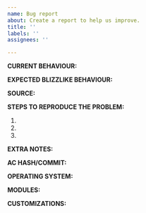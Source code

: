 ```yaml
---
name: Bug report
about: Create a report to help us improve.
title: ''
labels: ''
assignees: ''

---
```


<!-- IF YOU DO NOT FILL THIS TEMPLATE OUT, WE WILL CLOSE YOUR ISSUE
     You should always read how to properly fill out the bug report before continuing. https://www.azerothcore.org/wiki/issue-tracker-standards
     For issues containing a fix, please create a Pull Request following this tutorial: https://www.azerothcore.org/wiki/How-to-create-a-PR -->

**CURRENT BEHAVIOUR:**
<!-- If this is a crash report you should post the crashlog. Upload it to https://gist.github.com/ -->

**EXPECTED BLIZZLIKE BEHAVIOUR:**
<!-- What should happen instead -->

**SOURCE:**
<!-- If you can, include a source that can strengthen your claim -->

**STEPS TO REPRODUCE THE PROBLEM:**
<!-- Describe in a detailed step-by-step order how to reproduce the issue -->

1.
2.
3.

**EXTRA NOTES:**
<!-- Any extra notes that can help solve the issue -->

**AC HASH/COMMIT:**
<!-- Always include the exact hash/commit you are using. Never write "latest"! -->

**OPERATING SYSTEM:**
<!-- Which OS are you running -->

**MODULES:**
<!-- Are you using any modules? List them here -->

**CUSTOMIZATIONS:**
<!-- Do you have any other customizations? List them here -->

<!-- ------------------------- THE END ------------------------------
Thank you for your contribution.
If you use AzerothCore regularly, we really NEED your help to:
 - Test our fixes: https://www.azerothcore.org/wiki/How-to-test-a-PR
 - Report issues or suggestions: https://github.com/azerothcore/azerothcore-wotlk/issues/new/choose
 - Improve the documentation/wiki: https://www.azerothcore.org/wiki/home
With your help, the project can evolve much quicker! -->


<!-- NOTE
If you intend to contribute repeatedly to our project, it is a good idea to join our discord channel.
We set ranks for our contributors and give them access to special resources or knowledge: https://discord.com/invite/DasJqPba -->
